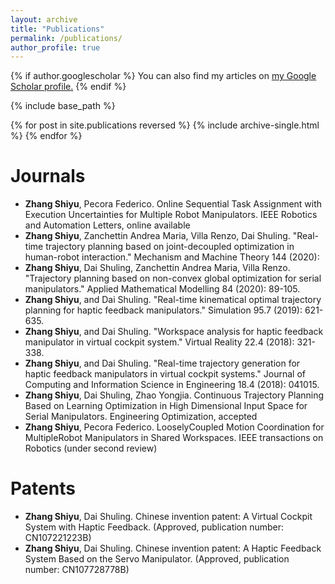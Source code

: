 ```yaml
---
layout: archive
title: "Publications"
permalink: /publications/
author_profile: true
---
```


{% if author.googlescholar %}
  You can also find my articles on <u><a href="{{author.googlescholar}}">my Google Scholar profile</a>.</u>
{% endif %}

{% include base_path %}

{% for post in site.publications reversed %}
  {% include archive-single.html %}
{% endfor %}

Journals
======
 - **Zhang Shiyu**, Pecora Federico. Online Sequential Task Assignment with
   Execution Uncertainties for Multiple Robot Manipulators. IEEE
   Robotics and Automation Letters, online available
 - **Zhang Shiyu**, Zanchettin Andrea Maria, Villa Renzo, Dai Shuling.
   "Real-time trajectory planning based on joint-decoupled optimization
   in human-robot interaction." Mechanism and Machine Theory 144 (2020):
 - **Zhang Shiyu**, Dai Shuling, Zanchettin Andrea Maria, Villa Renzo.
   "Trajectory planning based on non-convex global optimization for
   serial manipulators." Applied Mathematical Modelling 84 (2020):
   89-105.
 - **Zhang Shiyu**, and Dai Shuling. "Real-time kinematical optimal
   trajectory planning for haptic feedback manipulators." Simulation
   95.7 (2019): 621-635.
 - **Zhang Shiyu**, and Dai Shuling. "Workspace analysis for haptic feedback
   manipulator in virtual cockpit system." Virtual Reality 22.4 (2018):
   321-338.
 - **Zhang Shiyu**, and Dai Shuling. "Real-time trajectory generation for
   haptic feedback manipulators in virtual cockpit systems." Journal of
   Computing and Information Science in Engineering 18.4 (2018): 041015.
 - **Zhang Shiyu**, Dai Shuling, Zhao Yongjia. Continuous Trajectory
   Planning Based on Learning Optimization in High Dimensional Input
   Space for Serial Manipulators. Engineering Optimization, accepted
 - **Zhang Shiyu**, Pecora Federico. Loosely­Coupled Motion Coordination for
   MultipleRobot Manipulators in Shared Workspaces. IEEE transactions on
   Robotics (under second review)
   
Patents
======
 - **Zhang Shiyu**, Dai Shuling. Chinese invention patent: A Virtual Cockpit
   System with Haptic Feedback. (Approved, publication number:
   CN107221223B)
 - **Zhang Shiyu**, Dai Shuling. Chinese invention patent: A Haptic Feedback
   System Based on the Servo Manipulator. (Approved, publication number:
   CN107728778B)
